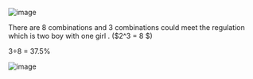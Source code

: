 ![image](https://github.com/user-attachments/assets/d64673b4-324e-462f-b7ff-afe0c404f6c0)

There are 8 combinations and 3 combinations could meet the regulation which is two boy with one girl . \($2^3 = 8 \$)

3÷8 = 37.5%

![image](https://github.com/user-attachments/assets/d6d4c63d-53ac-4de9-855b-d27240c84ad0)
